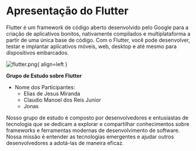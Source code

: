 # Apresentação do Flutter

Flutter é um framework de código aberto desenvolvido pelo Google para a criação de aplicativos bonitos, nativamente compilados e multiplataforma a partir de uma única base de código. Com o Flutter, você pode desenvolver, testar e implantar aplicativos móveis, web, desktop e até mesmo para dispositivos embarcados.

![flutter.png](https://th.bing.com/th/id/OIP.fhx_DT8QUlh-qoEBiWfFyAHaE8?rs=1&pid=ImgDetMain){ align=left }

**Grupo de Estudo sobre Flutter**

- Nome dos Participantes:
  - Elias de Jesus Miranda
  - Claudio Manoel dos Reis Junior
  - Jonas 

Nosso grupo de estudo é composto por desenvolvedores e entusiastas de tecnologia que se dedicam a explorar e compartilhar conhecimentos sobre frameworks e ferramentas modernas de desenvolvimento de software. Nossa missão é entender as tecnologias emergentes e ajudar outros desenvolvedores a adotá-las de maneira eficaz.

